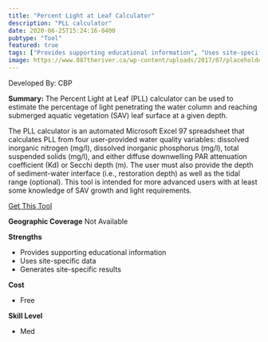 ```yaml
---
title: "Percent Light at Leaf Calculator"
description: "PLL calculator"
date: 2020-06-25T15:24:16-0400
pubtype: "Tool"
featured: true
tags: ["Provides supporting educational information", "Uses site-specific data", "Generates site-specific results"]
image: https://www.887theriver.ca/wp-content/uploads/2017/07/placeholder.jpg
---
```

Developed By: CBP

**Summary:** The Percent Light at Leaf (PLL) calculator can be used to estimate the percentage of light penetrating the water column and reaching submerged aquatic vegetation (SAV) leaf surface at a given depth.   

The PLL calculator is an automated Microsoft Excel 97 spreadsheet that calculates PLL from four user-provided water quality variables: dissolved inorganic nitrogen (mg/l), dissolved inorganic phosphorus (mg/l), total suspended solids (mg/l), and either diffuse downwelling PAR attenuation coefficient (Kd) or Secchi depth (m). The user must also provide the depth of sediment-water interface (i.e., restoration depth) as well as the tidal range (optional). This tool is intended for more advanced users with at least some knowledge of SAV growth and light requirements. 



<a href="http://archive.chesapeakebay.net/cims/PLL_calcII.xls" target="_blank">Get This Tool</a>

__**Geographic Coverage**__
Not Available

__**Strengths**__
-  Provides supporting educational information
-  Uses site-specific data
-  Generates site-specific results

__**Cost**__
- Free

__**Skill Level**__
- Med
